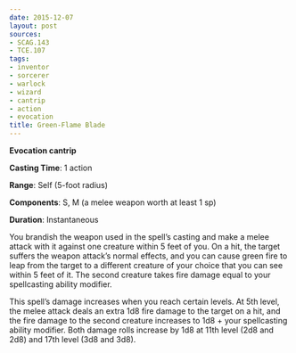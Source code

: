 ```yaml
---
date: 2015-12-07
layout: post
sources:
- SCAG.143
- TCE.107
tags:
- inventor
- sorcerer
- warlock
- wizard
- cantrip
- action
- evocation
title: Green-Flame Blade
---
```


**Evocation cantrip**

**Casting Time**: 1 action

**Range**: Self (5-foot radius)

**Components**: S, M (a melee weapon worth at least 1 sp)

**Duration**: Instantaneous

You brandish the weapon used in the spell’s casting and make a melee attack with it against one crea­ture within 5 feet of you. On a hit, the target suffers the weapon attack’s normal effects, and you can cause green fire to leap from the target to a different creature of your choice that you can see within 5 feet of it. The second creature takes fire damage equal to your spellcasting ability modifier.

This spell’s damage increases when you reach certain levels. At 5th level, the melee attack deals an extra 1d8 fire damage to the target on a hit, and the fire damage to the second creature increases to 1d8 + your spellcasting ability modifier. Both damage rolls increase by 1d8 at 11th level (2d8 and 2d8) and 17th level (3d8 and 3d8).
